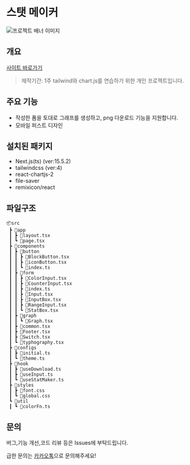 # 스탯 메이커

![프로젝트 배너 이미지](https://stats-maker.surge.sh/img/meta-img.jpg)

## 개요

[사이트 바로가기](https://stats-maker.surge.sh/)
>제작기간: 1주
> tailwind와 chart.js를 연습하기 위한 개인 프로젝트입니다.

## 주요 기능

- 작성한 폼을 토대로 그래프를 생성하고, png 다운로드 기능을 지원합니다.
- 모바일 퍼스트 디자인

## 설치된 패키지

- Next.js(ts) (ver:15.5.2)
- tailwindcss (ver:4)
- react-chartjs-2
- file-saver
- remixicon/react

## 파일구조

```
📦src
 ┣ 📂app
 ┃ ┣ 📜layout.tsx
 ┃ ┗ 📜page.tsx
 ┣ 📂components
 ┃ ┣ 📂button
 ┃ ┃ ┣ 📜BlockButton.tsx
 ┃ ┃ ┣ 📜iconButton.tsx
 ┃ ┃ ┗ 📜index.ts
 ┃ ┣ 📂form
 ┃ ┃ ┣ 📜ColorInput.tsx
 ┃ ┃ ┣ 📜CounterInput.tsx
 ┃ ┃ ┣ 📜index.ts
 ┃ ┃ ┣ 📜Input.tsx
 ┃ ┃ ┣ 📜InputBox.tsx
 ┃ ┃ ┣ 📜RangeInput.tsx
 ┃ ┃ ┗ 📜StatBox.tsx
 ┃ ┣ 📂graph
 ┃ ┃ ┗ 📜Graph.tsx
 ┃ ┣ 📜common.tsx
 ┃ ┣ 📜Footer.tsx
 ┃ ┣ 📜Switch.tsx
 ┃ ┗ 📜typhography.tsx
 ┣ 📂configs
 ┃ ┣ 📜initial.ts
 ┃ ┗ 📜theme.ts
 ┣ 📂hook
 ┃ ┣ 📜useDownload.ts
 ┃ ┣ 📜useInput.ts
 ┃ ┗ 📜useStatMaker.ts
 ┣ 📂styles
 ┃ ┣ 📜font.css
 ┃ ┗ 📜global.css
 ┗ 📂util
 ┃ ┗ 📜colorFn.ts
```

## 문의

버그,기능 개선,코드 리뷰 등은 Issues에 부탁드립니다.

급한 문의는 [카카오톡](https://open.kakao.com/o/sxEs8kCd)으로 문의해주세요!
